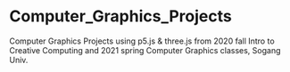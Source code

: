 # Computer_Graphics_Projects
Computer Graphics Projects using p5.js &amp; three.js from 2020 fall Intro to Creative Computing and 2021 spring Computer Graphics classes, Sogang Univ.
